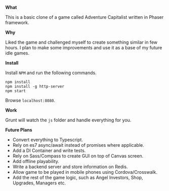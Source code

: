 **What**

This is a basic clone of a game called Adventure Capitalist written in Phaser framework.

**Why**

Liked the game and challenged myself to create something similar in few hours. I plan to make some improvements and use it as a base of my future idle games.

**Install**

Install `NPM` and run the following commands.

    npm install
    npm install -g http-server
    npm start

Browse `localhost:8080`.

**Work**

Grunt will watch the `js` folder and handle everything for you.

**Future Plans**

- Convert everything to Typescript.
- Rely on es7 async/await instead of promises where applicable.
- Add a DI Container and write tests.
- Rely on Sass/Compass to create GUI on top of Canvas screen.
- Add offline playability.
- Write a backend server and store information on Redis.
- Allow game to be played in mobile phones using Cordova/Crosswalk.
- Add the rest of the game logic, such as Angel Investors, Shop, Upgrades, Managers etc.

